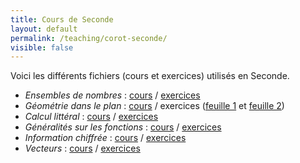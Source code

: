 ```yaml
---
title: Cours de Seconde
layout: default
permalink: /teaching/corot-seconde/
visible: false
---
```


Voici les différents fichiers (cours et exercices) utilisés en Seconde.

* *Ensembles de nombres* : [cours](cours-ens-nombres.pdf) /
  [exercices](exo-ens-nombres.pdf)
* *Géométrie dans le plan* : [cours](cours-géométrie-plan.pdf) / exercices ([feuille 1](exos-géométrie-plan0.pdf)
  et [feuille 2](exos-géométrie-plan.pdf))
* *Calcul littéral* : [cours](cours-calcul.pdf) /
  [exercices](exos-calcul.pdf)
* *Généralités sur les fonctions* : [cours](cours-generalites-fonctions.pdf) /
  [exercices](exos-generalites-fonctions.pdf)
* *Information chiffrée* : [cours](cours-information-chiffree.pdf) /
  [exercices](exos-information-chiffree.pdf)
* *Vecteurs* : [cours](cours-vecteurs.pdf) / [exercices](exos-vecteurs.pdf)
